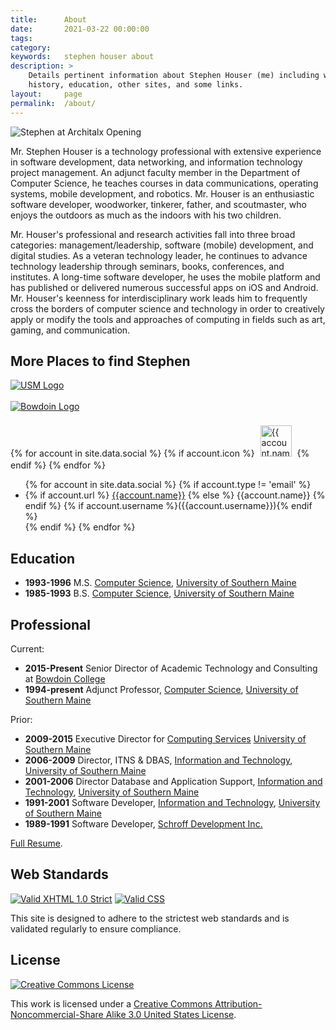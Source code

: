 ```yaml
---
title:      About
date:       2021-03-22 00:00:00
tags:
category:
keywords:   stephen houser about
description: >
    Details pertinent information about Stephen Houser (me) including work
    history, education, other sites, and some links.
layout:     page
permalink:  /about/
---
```

![Stephen at Architalx Opening]({{site.baseurl}}/assets/images/stephen-architalx.png)

Mr. Stephen Houser is a technology professional with extensive
experience in software development, data networking, and information
technology project management. An adjunct faculty member in the
Department of Computer Science, he teaches courses in data
communications, operating systems, mobile development, and robotics. Mr.
Houser is an enthusiastic software developer, woodworker, tinkerer,
father, and scoutmaster, who enjoys the outdoors as much as the indoors
with his two children.

Mr. Houser's professional and research activities fall into three broad
categories: management/leadership, software (mobile) development, and
digital studies. As a veteran technology leader, he continues to advance
technology leadership through seminars, books, conferences, and
institutes. A long-time software developer, he uses the mobile platform
and has published or delivered numerous successful apps on iOS and
Android. Mr. Houser's keenness for interdisciplinary work leads him to
frequently cross the borders of computer science and technology in order
to creatively apply or modify the tools and approaches of computing in
fields such as art, gaming, and communication.

## More Places to find Stephen
<div id="connections-right">
    <a href="http://usm.maine.edu"><img class="hero" src="{{site.baseurl}}/assets/logos/usm-horizontal.gif" alt="USM Logo" /></a><br/><br/>
    <a href="http://bowdoin.edu"><img class="hero" src="{{site.baseurl}}/assets/logos/bowdoin.png" alt="Bowdoin Logo" /></a><br/><br/>
    {% for account in site.data.social %}
        {% if account.icon %}
            <a href="{{ account.url }}">
                <img style="height: 50px; padding: 5px;" src="{{site.baseurl}}/assets{{account.icon}}" alt="{{ account.name }}" title="{{ account.name }}"/></a>
        {% endif %}
    {% endfor %}
</div>

<div id="connections-left">
	<ul>
	{% for account in site.data.social %}
		{% if account.type != 'email' %}
			<li>
			{% if account.url %}
				<a href="{{account.url}}">{{account.name}}</a>
			{% else %}
				{{account.name}}
			{% endif %}
			{% if account.username %}({{account.username}}){% endif %}
			</li>
		{% endif %}
	{% endfor %}
	</ul>
</div>

## Education
<!-- * <b>2003-present</b> Ph.D. Student, <a href="http://www.umcs.maine.edu">Computer Science</a>, <a href="http://www.umaine.edu">University of Maine</a> -->
* <b>1993-1996</b> M.S. <a href="http://usm.maine.edu/cos">Computer Science</a>, <a href="http://usm.maine.edu">University of Southern Maine</a>
* <b>1985-1993</b> B.S. <a href="http://usm.maine.edu/cos">Computer Science</a>, <a href="http://usm.maine.edu">University of Southern Maine</a>

## Professional

Current:

* <b>2015-Present</b> Senior Director of Academic Technology and Consulting at <a href="http://bowdoin.edu">Bowdoin College</a>
* <b>1994-present</b> Adjunct Professor, <a href="http://usm.maine.edu/cos">Computer Science</a>, <a href="http://usm.maine.edu">University of Southern Maine</a>

Prior:

* <b>2009-2015</b> Executive Director for <a href="http://usm.maine.edu/computing">Computing Services</a> <a href="http://usm.maine.edu">University of Southern Maine</a>
* <b>2006-2009</b> Director, ITNS &amp; DBAS, <a href="http://usm.maine.edu/computing">Information and Technology</a>, <a href="http://usm.maine.edu">University of Southern Maine</a>
* <b>2001-2006</b> Director Database and Application Support, <a href="http://usm.maine.edu/computing">Information and Technology</a>, <a href="http://usm.maine.edu">University of Southern Maine</a>
* <b>1991-2001</b> Software Developer, <a href="http://usm.maine.edu/computing">Information and Technology</a>, <a href="http://usm.maine.edu">University of Southern Maine</a>
* <b>1989-1991</b> Software Developer, <a href="http://www.schroff.com">Schroff Development Inc.</a>

[Full Resume](https://stephenhouser.com).

## Web Standards

<a href="http://validator.w3.org/check?uri=referer"><img src="http://www.w3.org/Icons/valid-xhtml10" alt="Valid XHTML 1.0 Strict" /></a>
<a class="imagelink" href="http://jigsaw.w3.org/css-validator/"><img src="http://jigsaw.w3.org/css-validator/images/vcss" alt="Valid CSS" /></a>

This site is designed to adhere to the strictest web standards and is
validated regularly to ensure compliance.

<!--
[![Valid XHTML 1.0 Strict][2]][1]
[![Valid CSS!][4]][3]

  [1]: http://validator.w3.org/check?uri=referer
  [2]: http://www.w3.org/Icons/valid-xhtml10
  [3]: http://jigsaw.w3.org/css-validator/
  [4]: http://jigsaw.w3.org/css-validator/images/vcss
-->
## License
<a href="http://creativecommons.org/licenses/by-nc-sa/3.0/us/"><img alt="Creative Commons License" src="http://i.creativecommons.org/l/by-nc-sa/3.0/us/88x31.png" /></a>

This work is licensed under a <a rel="license" href="http://creativecommons.org/licenses/by-nc-sa/3.0/us/">Creative Commons Attribution-Noncommercial-Share Alike 3.0 United States License</a>.
